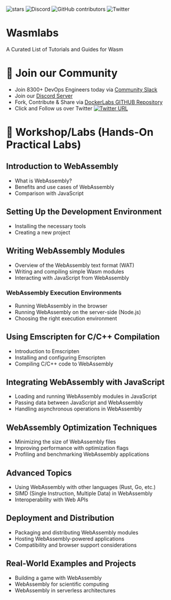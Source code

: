 
![stars](https://img.shields.io/github/stars/collabnix/wasmlabs)
![Discord](https://img.shields.io/discord/1020180904129335379)
![GitHub contributors](https://img.shields.io/github/contributors/collabnix/wasmlabs)
![Twitter](https://img.shields.io/twitter/follow/collabnix?style=social)


# Wasmlabs

A Curated List of Tutorials and Guides for Wasm

# 📝 Join our Community

- Join 8300+ DevOps Engineers today via [Community Slack](https://launchpass.com/collabnix)
- Join our [Discord Server](https://discord.gg/QEkCXAXYSe)
- Fork, Contribute & Share via [DockerLabs GITHUB Repository](https://github.com/collabnix/dockerlabs)
-  Click and Follow us over Twitter [![Twitter URL](https://img.shields.io/twitter/url/https/twitter.com/fold_left.svg?style=social&label=Follow%20%40collabnix)](https://twitter.com/collabnix)


# 📌 Workshop/Labs (Hands-On Practical Labs)

## Introduction to WebAssembly
   - What is WebAssembly?
   - Benefits and use cases of WebAssembly
   - Comparison with JavaScript
 
## Setting Up the Development Environment
   -  Installing the necessary tools
   - Creating a new project


## Writing WebAssembly Modules

   - Overview of the WebAssembly text format (WAT)
   - Writing and compiling simple Wasm modules
   - Interacting with JavaScript from WebAssembly

### WebAssembly Execution Environments

- Running WebAssembly in the browser
- Running WebAssembly on the server-side (Node.js)
- Choosing the right execution environment

## Using Emscripten for C/C++ Compilation

 - Introduction to Emscripten
 - Installing and configuring Emscripten
 - Compiling C/C++ code to WebAssembly
 
 ## Integrating WebAssembly with JavaScript

- Loading and running WebAssembly modules in JavaScript
- Passing data between JavaScript and WebAssembly
- Handling asynchronous operations in WebAssembly

## WebAssembly Optimization Techniques

- Minimizing the size of WebAssembly files
- Improving performance with optimization flags
- Profiling and benchmarking WebAssembly applications

## Advanced Topics

- Using WebAssembly with other languages (Rust, Go, etc.)
- SIMD (Single Instruction, Multiple Data) in WebAssembly
- Interoperability with Web APIs

## Deployment and Distribution

- Packaging and distributing WebAssembly modules
- Hosting WebAssembly-powered applications
- Compatibility and browser support considerations

## Real-World Examples and Projects

- Building a game with WebAssembly
- WebAssembly for scientific computing
- WebAssembly in serverless architectures
